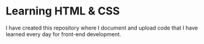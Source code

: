 # Learning HTML & CSS

I have created this repository where I document and upload code that I have learned every day for front-end development.

